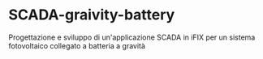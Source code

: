 # SCADA-graivity-battery
Progettazione e sviluppo di un'applicazione SCADA in iFIX per un sistema fotovoltaico collegato a batteria a gravità

